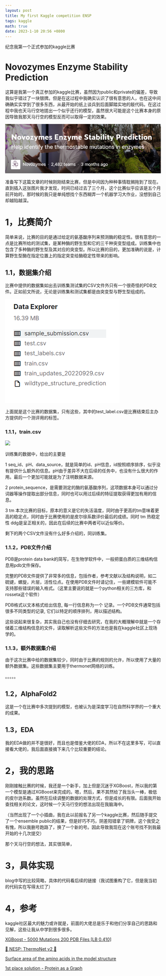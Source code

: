 ```yaml
---
layout: post
title: My first Kaggle competition ENSP
tags: kaggle
math: true
date: 2023-1-10 20:56 +0800
---
```




纪念我第一个正式参加的kaggle比赛

# Novozymes Enzyme Stability Prediction

这算是我第一个真正参加的kaggle比赛，虽然因为public和private的偏差，导致我似乎错过了一块银牌。但是在这过程中我确实认识了很有意思的人，也在这中间确确实实学到了很多东西，从最开始的纸上谈兵到后面脚踏实地的敲代码。在这过程中我也天马行空地搓出一个似乎还行的模型，虽然很大可能是这个比赛本身的原因导致我那天马行空的模型反而可以取得一定的效果。

![](.\img\SJD}5[~JQ[7(PKN7JGB~)HL.png)

准备写下这篇文章的时候刚刚结束比赛，但是中间因为种种事情耽搁拖到了现在。直到插入这张图片我才发现，时间已经过去了三个月，这个比赛似乎应该是五个月前开始的，那时候的我只是单纯想找个东西糊弄一个机器学习大作业，没想到自己却越陷越深。

# 1，比赛简介

简单来说，比赛的目的是通过给定的氨基酸序列来预测酶的稳定性。很有意思的一点是比赛所给的测试集，是某种酶的野生型和它的三千种突变型组成。训练集中也包含了多种酶的野生型及其对应的突变型。所以比赛的目的，更加准确的说是，计算野生型酶在指定位置上的指定突变给酶稳定性带来的影响。

## 1.1，数据集介绍

比赛中提供的数据集如出去训练集测试集的CSV文件外只有一个很奇怪的PDB文件。正如前文所说，无论是训练集和测试集都是由突变型与野生型组成的。

![image-20230401153104926](.\img\image-20230401153104926.png)

上面就是这个比赛的数据集，只有这些，其中的test_label.csv是比赛结束后主办方提供的一个测评用的标签。

### 1.1.1，train.csv

![](.\img\~_UW[VGL`~BI0MBQ9[{QKXN.png)

训练集的数据中，给出的主要是

1 seq_id、pH、data_source，就是简单的id、pH信息，id按照顺序排序，似乎没有提供什么额外的信息。pH由于差异不大在后续的任务中，也没有什么很大的作用。最后一个更加可能就是为了注明数据来源。

2 protein_sequence，是需要测定的酶的氨基酸序列，这项数据本身可以通过分词器等操作提取出部分信息，同时也可以用过后续的特征提取获得更加有用的信息。

3 tm 本次比赛的目标，原本的意义是它的失活温度，同时由于更高的tm意味着更高的稳定点，同时由于比赛使用的是皮尔徐系数评价最后的成绩。同时 tm 热稳定性 ddg是呈正相关的，因此在后续的比赛中两者可以近似等价。

剩下的两个CSV文件没有什么好多介绍的，同训练集。

### 1.1.2，PDB文件介绍

PDB是protein data bank的简写，在生物学软件中，一般把蛋白质的三维结构信息用pdb文件保存。

完整的PDB文件提供了非常多的信息，包括作者，参考文献以及结构说明，如二硫键，螺旋，片层，活性位点。在使用PDB文件时请记住，一些建模软件可能不支持那些错误的输入格式。（这里主要说的就是一个python相关的三方库，和rosseta这个软件）

PDB格式以文本格式给出信息, 每一行信息称为一个 记录。一个PDB文件通常包括很多不同类型的记录, 它们以特定的顺序排列，用以描述结构。

这些说起来很复杂，其实我自己也没有仔细去研究，在我的大概理解中就是一个存储着三维结构信息的文件，读取解析这些文件的方法也是我在kaggle社区上现场学的。

### 1.1.3，额外数据集介绍

由于这次比赛中给的数据集较少，同时由于比赛的规则的允许，所以使用了大量的额外数据集。这些数据集主要用于thermonet网络的训练。

。。。。。

## 1.2，AlphaFold2

这是一个在比赛中多次提到的模型，也被认为是深度学习在自然科学界的一个重大的成果。

## 1.3，EDA

我的EDA做的并不是很好，而且也是借鉴大佬的EDA，所以不在这里多写，可以直接看大佬的，我后面直接摘下来几个比较重要的结论。

# 2，我的思路

刚刚接触比赛的时候，我还是一个新手，加上但是沉迷于XGBoost，所以我的第一个模型是通过XGBoost来完成的。嗯，然后，果不其然给了我当头一棒，极低的皮尔逊系数。虽然在后续调整的数据的处理方式，但是成长的有限。后面我开始查找相关的论文，这时候一个天马行空的想法出现在我脑海中。

（当然出现了一个小插曲，我在此以前报名了另一个kaggle比赛，然后随手提交了一个ensemble public的结果，但是好巧不巧，阴差阳错拿了铜牌，这个我受之有愧，所以我删号跑路了，换了一个新的号。因此导致我现在这个账号找不到我最开始的十几次提交）

那个天马行空的想法，其实很简单，

# 3，具体实现

blog中写的比较简略，具体的代码看后续的链接（我试图重构了它，但是我当初的代码实在写得太烂了）



# 4，参考

kaggle社区最大的魅力或许就是，前面的大佬总是乐于和他们分享自己的思路和见解，这些让我从中学到很多很多。

[XGBoost - 5000 Mutations 200 PDB Files [LB 0.410]](https://www.kaggle.com/code/cdeotte/xgboost-5000-mutations-200-pdb-files-lb-0-410)

[🧬 NESP: ThermoNet v2 🧬](https://www.kaggle.com/code/vslaykovsky/nesp-thermonet-v2)

[Surface area of the amino acids in the model structure](https://www.kaggle.com/competitions/novozymes-enzyme-stability-prediction/discussion/357899)

[1st place solution - Protein as a Graph](https://www.kaggle.com/competitions/novozymes-enzyme-stability-prediction/discussion/376371)



